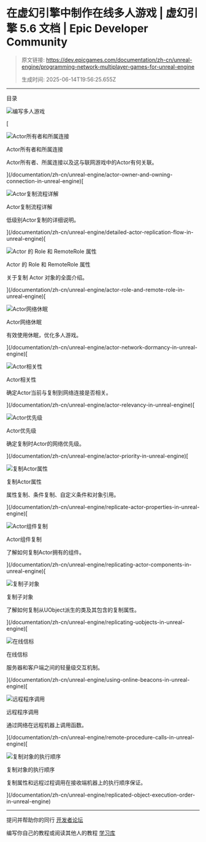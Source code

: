 # 在虚幻引擎中制作在线多人游戏 | 虚幻引擎 5.6 文档 | Epic Developer Community

> 原文链接: https://dev.epicgames.com/documentation/zh-cn/unreal-engine/programming-network-multiplayer-games-for-unreal-engine
> 
> 生成时间: 2025-06-14T19:56:25.655Z

---

目录

![编写多人游戏](https://dev.epicgames.com/community/api/documentation/image/51756b58-1a2f-41ee-a434-fea1cb6b54c5?resizing_type=fill&width=1920&height=335)

[

![Actor所有者和所属连接](https://d1iv7db44yhgxn.cloudfront.net/documentation/images/642bd791-351b-43f2-a953-c12b33aa8134/placeholder_topic.png)

Actor所有者和所属连接

Actor所有者、所属连接以及这与联网游戏中的Actor有何关联。





](/documentation/zh-cn/unreal-engine/actor-owner-and-owning-connection-in-unreal-engine)[

![Actor复制流程详解](https://d1iv7db44yhgxn.cloudfront.net/documentation/images/a4ab9d12-a4be-4603-af67-06eaaedf8fec/placeholder_topic.png)

Actor复制流程详解

低级别Actor复制的详细说明。





](/documentation/zh-cn/unreal-engine/detailed-actor-replication-flow-in-unreal-engine)[

![Actor 的 Role 和 RemoteRole 属性](https://d1iv7db44yhgxn.cloudfront.net/documentation/images/a1c46bcf-b5d8-4665-a07c-13b715e0773f/placeholder_topic.png)

Actor 的 Role 和 RemoteRole 属性

关于复制 Actor 对象的全面介绍。





](/documentation/zh-cn/unreal-engine/actor-role-and-remote-role-in-unreal-engine)[

![Actor网络休眠](https://d1iv7db44yhgxn.cloudfront.net/documentation/images/7d2f5867-0ce9-481c-88ec-301e68441477/placeholder_topic.png)

Actor网络休眠

有效使用休眠，优化多人游戏。





](/documentation/zh-cn/unreal-engine/actor-network-dormancy-in-unreal-engine)[

![Actor相关性](https://d1iv7db44yhgxn.cloudfront.net/documentation/images/784cf9da-2bf4-4637-a6fa-123a139f7578/relevancy-topic.png)

Actor相关性

确定Actor当前与复制到网络连接是否相关。





](/documentation/zh-cn/unreal-engine/actor-relevancy-in-unreal-engine)[

![Actor优先级](https://d1iv7db44yhgxn.cloudfront.net/documentation/images/dec67547-6d33-4cac-96be-c5d965d24431/priority-topic.png)

Actor优先级

确定复制时Actor的网络优先级。





](/documentation/zh-cn/unreal-engine/actor-priority-in-unreal-engine)[

![复制Actor属性](https://d1iv7db44yhgxn.cloudfront.net/documentation/images/70fda8b2-fb67-4e01-81d7-d4895fd8e4af/placeholder_topic.png)

复制Actor属性

属性复制、条件复制、自定义条件和对象引用。





](/documentation/zh-cn/unreal-engine/replicate-actor-properties-in-unreal-engine)[

![Actor组件复制](https://d1iv7db44yhgxn.cloudfront.net/documentation/images/2413e318-8660-40ca-9581-bf31bf2aa712/placeholder_topic.png)

Actor组件复制

了解如何复制Actor拥有的组件。





](/documentation/zh-cn/unreal-engine/replicating-actor-components-in-unreal-engine)[

![复制子对象](https://d1iv7db44yhgxn.cloudfront.net/documentation/images/5d0ac9fb-0aea-47e2-914d-ce139f5057a9/placeholder_topic.png)

复制子对象

了解如何复制从UObject派生的类及其包含的复制属性。





](/documentation/zh-cn/unreal-engine/replicating-uobjects-in-unreal-engine)[

![在线信标](https://d1iv7db44yhgxn.cloudfront.net/documentation/images/c14eeda1-a688-4015-957e-47644e3b3ea6/placeholder_topic.png)

在线信标

服务器和客户端之间的轻量级交互机制。





](/documentation/zh-cn/unreal-engine/using-online-beacons-in-unreal-engine)[

![远程程序调用](https://d1iv7db44yhgxn.cloudfront.net/documentation/images/4851306a-1064-431c-9852-b6c5baf807f7/placeholder_topic.png)

远程程序调用

通过网络在远程机器上调用函数。





](/documentation/zh-cn/unreal-engine/remote-procedure-calls-in-unreal-engine)[

![复制对象的执行顺序](https://d1iv7db44yhgxn.cloudfront.net/documentation/images/1bcdb5a7-59cb-4bfb-b477-7c5a859a0909/placeholder_topic.png)

复制对象的执行顺序

复制属性和远程过程调用在接收端机器上的执行顺序保证。





](/documentation/zh-cn/unreal-engine/replicated-object-execution-order-in-unreal-engine)

* * *

提问并帮助你的同行 [开发者论坛](https://forums.unrealengine.com/categories?tag=unreal-engine)

编写你自己的教程或阅读其他人的教程 [学习库](https://dev.epicgames.com/community/unreal-engine/learning)